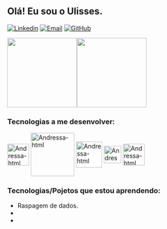 
## Olá! Eu sou o Ulisses.

[![Linkedin](https://img.shields.io/badge/LinkedIn-0077B5?style=for-the-badge&logo=linkedin&logoColor=white)](https://www.linkedin.com/in/ulisses-curvello/)
[![Email](https://img.shields.io/badge/Gmail-D14836?style=for-the-badge&logo=gmail&logoColor=white)]()
[![GitHub](https://img.shields.io/badge/GitHub-100000?style=for-the-badge&logo=github&logoColor=white)](https://github.com/UlissesCurvelloFerreira)

<div>
  
   <img height="160em" src="https://github-readme-stats.vercel.app/api?username=UlissesCurvelloFerreira&show_icons=true&theme=github_dark"/><img height="160em" src="https://github-readme-stats.vercel.app/api/top-langs/?username=UlissesCurvelloFerreira&layout=compact&theme=github_dark"/>
  
</div>


### Tecnologias a me desenvolver:

<div>
  
   <img align="center" alt="Andressa-html" height="50" width="50" src="https://cdn.jsdelivr.net/gh/devicons/devicon/icons/python/python-original.svg"/>
   <img align="center" alt="Andressa-html" height="100" width="100" src="https://cdn.jsdelivr.net/gh/devicons/devicon/icons/pycharm/pycharm-original-wordmark.svg"/>
   <img align="center" alt="Andressa-html" height="60" width="60" src="https://cdn.jsdelivr.net/gh/devicons/devicon/icons/flask/flask-original-wordmark.svg"/>
   <img align="center" alt="Andressa-html" height="40" width="40" src="https://cdn.jsdelivr.net/gh/devicons/devicon/icons/vscode/vscode-original.svg"/>
   <img align="center" alt="Andressa-html" height="50" width="50" src="https://cdn.jsdelivr.net/gh/devicons/devicon/icons/html5/html5-original-wordmark.svg"/>
  
</div>

### Tecnologias/Pojetos que estou aprendendo:
- Raspagem de dados.
-
-

